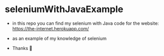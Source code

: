 # seleniumWithJavaExample
* in this repo you can find my selenium with Java code for the website: https://the-internet.herokuapp.com/

* as an example of my knowledge of selenium

* Thanks 👋
